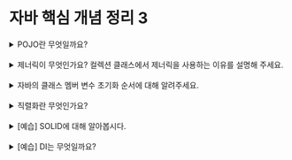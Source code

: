 # 자바 핵심 개념 정리 3
<details>
<summary>POJO란 무엇일까요?</summary>
<div markdown="1">

- Spring의 특징 중 하나인 POJO는 Plain Old Java Object의 줄임말로 "오래된"  방식의 “순수한“ 자바 객체를 말한다.
- 순수한 자바 객체란 특정 기술에 종속되지 않고 Java 및 java의 스펙에 정의된 기술만 사용하는 것을 말한다. 
- Spring 이전에는 다른 기술과 환경에 지나치게 의존하기 때문에 객체 지향의 장점을 잃어버렸으나, Spring은 유연하게 변화와 확장에 대처 가능하고, 자바의 객체 지향 정신에 부합한다.

</div>
</details>
<br>

<details>
<summary>제너릭이 무엇인가요? 컬렉션 클래스에서 제너릭을 사용하는 이유를 설명해 주세요.</summary>
<div markdown="1">

- 제네릭(Generic)은 클래스 내부에서 지정하는 것이 아닌 외부에서 사용자에 의해 지정되는 것을 의미한다.
- 다음과 같은 제네릭의 특성으로 인해 컬렉션 클래스에서 제너릭을 사용한다.
1. 제네릭을 사용하면 잘못된 타입이 들어올 수 있는 것을 컴파일 단계에서 방지할 수 있다.
2. 클래스 외부에서 타입을 지정해주기 때문에 따로 타입을 체크하고 변환해줄 필요가 없다. 즉, 관리하기가 편하다.
3. 비슷한 기능을 지원하는 경우 코드의 재사용성이 높아진다.

</div>
</details>
<br>

<details>
<summary>자바의 클래스 멤버 변수 초기화 순서에 대해 알려주세요.</summary>
<div markdown="1">

- 클래스별로 유일한 클래스 변수(static 변수)는 클래스가 처음 메모리에 로딩될 때 단 한번 차례대로 초기화된다.
- 순서는 기본값 -> 명시적 초기화 -> 클래스 초기화 블럭이다.

</div>
</details>
<br>

<details>
<summary>직렬화란 무엇인가요?</summary>
<div markdown="1">

- 직렬화(Serialize)는 자바 시스템 내부에서 사용되는 Object 또는 Data를 외부의 자바 시스템에서도 사용할 수 있도록 byte 형태로 데이터를 변환하는 기술이다. 
- 즉, JVM(Java Virtual Machine)의 메모리에 상주(힙 또는 스택)되어 있는 객체 데이터를 바이트 형태로 변환하는 기술을 말한다.

</div>
</details>
<br>

<details>
<summary>[예습] SOLID에 대해 알아봅시다.</summary>
<div markdown="1">

1. SRP(Single Responsibility Principle): 단일 책임 원칙
    - 클래스(객체)는 단 하나의 기능만 담당해야한다는 원칙
    - 수정할 이유가 단 한 가지여야 함
    - 프로그램의 유지보수성을 높이기 위해 필요
2. OCP(Open Closed Priciple): 개방 폐쇄 원칙
    - 확장에 열려있어야하며, 수정에는 닫혀있어야함
    - 즉, 기능을 추가할 때 클래스 확장을 통해 손쉽게 구현하고, 확장에 따른 클래스 수정은 최소화 해야함
    - 추상화 사용을 통한 관계 구축 권장
3. LSP(Listov Substitution Priciple): 리스코프 치환 원칙
    - 하위(자손) 타입은 언제나 상위(부모) 타입으로 교체할 수 있어야 함
    - 다형성의 원리를 이용하기 위한 원칙
    - 업캐스팅된 상태에서 부모의 메서드를 사용해도 동작이 되도록 해야 함
4. ISP(Interface Segregation Principle): 인터페이스 분리 원칙
    - 인터페이스를 각각 사용에 맞게끔 잘게 분리해야 함
    - 인터페이스의 단일 책임 강조
    - 클라이언트의 목적과 용도에 적합한 인터페이스만을 제공하는 것이 목표
5. DIP(Dependency Inversion Principle): 의존 역전 원칙
    - 사용하고자 하는 클래스를 직접 참조하는 것이 아니라 대상의 상위 요소(추상 클래스 또는 인터페이스)를 참조
    - 클래스에 의존하지 말고, 인터페이스에 의존

</div>
</details>
<br>

<details>
<summary>[예습] DI는 무엇일까요?</summary>
<div markdown="1">

- 스프링의 또다른 특징인 의존성 주입(DI)은 객체를 직접 생성하는 것이 아니라 외부에서 생성한 후 주입시켜주는 방식을 말한다.
- 모듈 간의 결합도가 낮아지고 유연성이 높아진다.
</div>
</details>
<br>